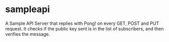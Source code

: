 # sampleapi
A Sample API Server that replies with Pong! on every GET, POST and PUT request.
It checks if the public key sent is in the list of subscribers, and then verifies the message.
